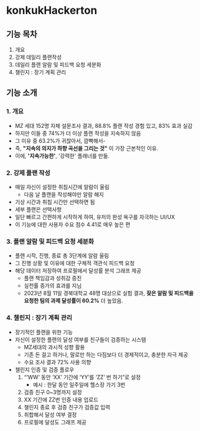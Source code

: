 # konkukHackerton
## 기능 목차
1. 개요
2. 강제 데일리 플랜작성
3. 데일리 플랜 알람 및 피드백 요청 세분화
4. 챌린지 : 장기 계획 관리

## 기능 소개
### 1. 개요
   - MZ 세대 152명 자체 설문조사 결과, 88.8% 플랜 작성 경험 있고, 83% 효과 실감
   - 하지만 이들 중 74%가 더 이상 플랜 작성을 지속하지 않음
   - 그 이유 중 63.2%가 귀찮아서, 깜빡해서-
   - 즉, **"지속의 의지가 하향 곡선을 그리는 것"** 이 가장 근본적인 이유.
   - 이에, **'지속가능한'**, '강력한' 플래너를 만듦.
  
### 2. 강제 플랜 작성
   - 매일 자신이 설정한 취침시간에 알람이 울림
     - 다음 날 플랜을 작성해야만 알람 해지
   - 기상 시간과 취침 시간만 선택하면 됨
   - 세부 플랜은 선택사항
   - 일단 빠르고 간편하게 시작하게 하여, 유저의 완성 욕구를 자극하는 UI/UX
   - 이 기능에 대한 사용자 수요 점수 4.41로 매우 높은 편
      
### 3. 플랜 알람 및 피드백 요청 세분화
   - 플랜 시작, 진행, 종료 총 3단계에 알람 울림
   - 그 진행 상황 및 이유에 대한 구체적 객관식 피드백 요청
   - 해당 데이터 저장하여 프로필에서 달성률 분석 그래프 제공
     - 플랜 책임감과 성취감 증진
     - 실천률 증가의 효과를 지님
     - 2023년 8월 11일 경북대학교 48명 대상으로 실험 결과, **잦은 알람 및 피드백을 요청한 팀의 과제 달성률이 60.2%** 더 높았음.
      
### 4. 챌린지 : 장기 계획 관리
   - 장기적인 플랜을 위한 기능
   - 자신이 설정한 플랜의 달성 여부를 친구들이 검증하는 시스템
     - MZ세대의 과시적 성향 활용
     - 기존 돈 걸고 하거나, 말로만 하는 다짐보다 더 경제적이고, 충분한 자극 제공
     - 수요 조사 결과 72% 사용 의향
   - 챌린지 인증 및 검증 플로우
     1. “’WW’ 동안 ‘XX’ 기간에  ‘YY’를 ‘ZZ’ 번 하기”로 설정
         - 예시 : 한달 동안 일주일에 헬스장 가기 3번
     2. 검증 친구 0~3명까지 설정
     3. XX 기간에 ZZ번 인증 내용 업로드
     4. 챌린지 종료 후 검증 친구가 검증값 입력
     5. 취합해서 달성 여부 결정
     6. 프로필에 달성도 그래프 제공
